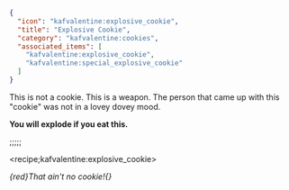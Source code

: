 ```json
{
  "icon": "kafvalentine:explosive_cookie",
  "title": "Explosive Cookie",
  "category": "kafvalentine:cookies",
  "associated_items": [
    "kafvalentine:explosive_cookie",
    "kafvalentine:special_explosive_cookie"
  ]
}
```

This is not a cookie. This is a weapon. The person that came up with this "cookie" was not in a lovey dovey mood.

**You will explode if you eat this.**

;;;;;

<recipe;kafvalentine:explosive_cookie>

*{red}That ain't no cookie!{}*